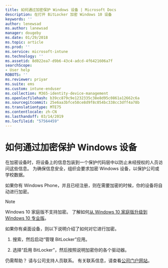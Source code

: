 ```yaml
---
title: 如何通过加密保护 Windows 设备 | Microsoft Docs
description: 在打开 BitLocker 加密 Windows 10 设备
keywords: ''
author: lenewsad
ms.author: lanewsad
manager: dougeby
ms.date: 01/29/2018
ms.topic: article
ms.prod: ''
ms.service: microsoft-intune
ms.technology: ''
ms.assetid: 8d022ea7-d9b6-43c4-adcd-4f6421606a7f
searchScope:
- User help
ROBOTS: ''
ms.reviewer: priyar
ms.suite: ems
ms.custom: intune-enduser
ms.collection: M365-identity-device-management
ms.openlocfilehash: b39cc879c9e1232335c38e8d95c0861a12662c6a
ms.sourcegitcommit: 25e6aa3bfce58ce8d9f8c054bc338cc3dff4a78b
ms.translationtype: MTE75
ms.contentlocale: zh-CN
ms.lasthandoff: 03/14/2019
ms.locfileid: "57564459"
---
```

# <a name="how-to-protect-your-windows-device-using-encryption"></a>如何通过加密保护 Windows 设备

在加密设备时，将设备上的信息包装到一个保护代码层中以防止未经授权的人员访问这些信息。 为确保信息安全，组织会要求加密 Windows 设备，以保护公司或学校数据。 

如果你有 Windows Phone，并且已经注册，则在需要加密的时候，你的设备将自动进行加密。

> [!Note]
> Windows 10 家庭版不支持加密。 了解如何[从 Windows 10 家庭版升级到 Windows 10 专业版](https://support.microsoft.com/help/12384/windows-10-upgrading-home-to-pro)。


如果你有桌面设备，则以下说明介绍了如何对它进行加密。

1.  搜索，然后启动“管理 BitLocker”应用。

2.  选择“启用 BitLocker”，然后按照说明加密你的各个驱动器。

仍需帮助？ 请与公司支持人员联系。 有关联系信息，请查看[公司门户网站](https://go.microsoft.com/fwlink/?linkid=2010980)。
